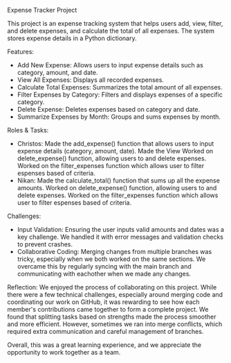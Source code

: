 Expense Tracker Project

This project is an expense tracking system that helps users add, view, filter, and delete expenses, and calculate the total of all expenses. The system stores expense details in a Python dictionary. 

Features:
- Add New Expense: Allows users to input expense details such as category, amount, and date.
- View All Expenses: Displays all recorded expenses.
- Calculate Total Expenses: Summarizes the total amount of all expenses.
- Filter Expenses by Category: Filters and displays expenses of a specific category.
- Delete Expense: Deletes expenses based on category and date.
- Summarize Expenses by Month: Groups and sums expenses by month.

Roles & Tasks:
- Christos: Made the add_expense() function that allows users to input expense details (category, amount, date). Made the View Worked on delete_expense() function, allowing users to and delete expenses. Worked on the filter_expenses function which allows user to filter espenses based of criteria. 
- Nikan: Made the calculate_total() function that sums up all the expense amounts. Worked on delete_expense() function, allowing users to and delete expenses. Worked on the filter_expenses function which allows user to filter espenses based of criteria.

Challenges:
- Input Validation: Ensuring the user inputs valid amounts and dates was a key challenge. We handled it with error messages and validation checks to prevent crashes.
- Collaborative Coding: Merging changes from multiple branches was tricky, especially when we both worked on the same sections. We overcame this by regularly syncing with the main branch and communicating with eachother when we made any changes.

Reflection:
We enjoyed the process of collaborating on this project. While there were a few technical challenges, especially around merging code and coordinating our work on GitHub, it was rewarding to see how each member's contributions came together to form a complete project. We found that splitting tasks based on strengths made the process smoother and more efficient. However, sometimes we ran into merge conflicts, which required extra communication and careful management of branches.

Overall, this was a great learning experience, and we appreciate the opportunity to work together as a team.
